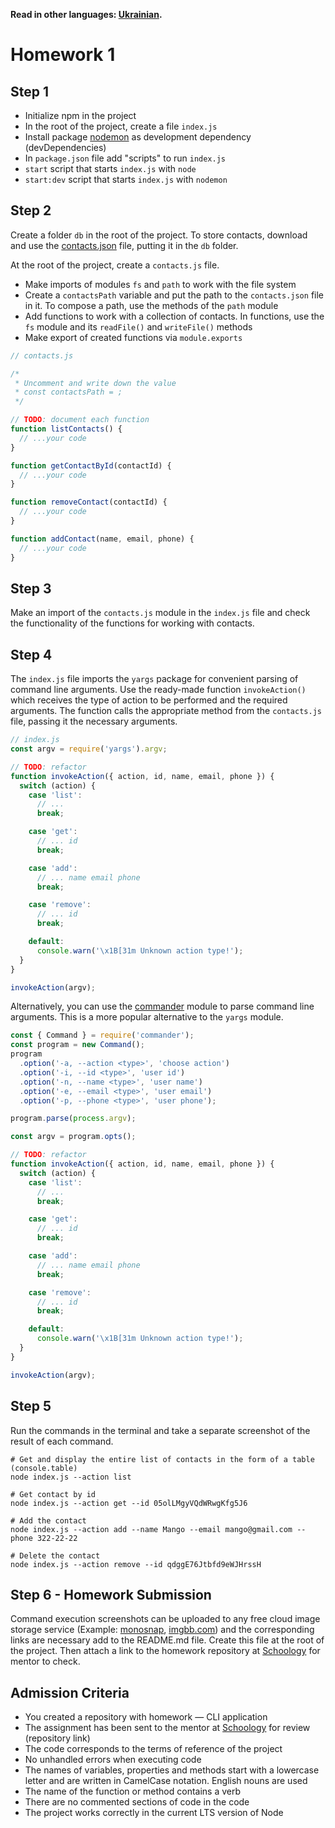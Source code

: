 **Read in other languages: [Ukrainian](README.ua.md).**

# Homework 1

## Step 1

- Initialize npm in the project
- In the root of the project, create a file `index.js`
- Install package [nodemon](https://www.npmjs.com/package/nodemon) as development dependency (devDependencies)
- In `package.json` file add "scripts" to run `index.js`
- `start` script that starts `index.js` with `node`
- `start:dev` script that starts `index.js` with `nodemon`

## Step 2

Create a folder `db` in the root of the project. To store contacts, download and use the [contacts.json](./contacts.json) file, putting it in the `db` folder.

At the root of the project, create a `contacts.js` file.

- Make imports of modules `fs` and `path` to work with the file system
- Create a `contactsPath` variable and put the path to the `contacts.json` file in it. To compose a path, use the methods of the `path` module
- Add functions to work with a collection of contacts. In functions, use the `fs` module and its `readFile()` and `writeFile()` methods
- Make export of created functions via `module.exports`

```js
// contacts.js

/*
 * Uncomment and write down the value
 * const contactsPath = ;
 */

// TODO: document each function
function listContacts() {
  // ...your code
}

function getContactById(contactId) {
  // ...your code
}

function removeContact(contactId) {
  // ...your code
}

function addContact(name, email, phone) {
  // ...your code
}
```

## Step 3

Make an import of the `contacts.js` module in the `index.js` file and check the functionality of the functions for working with contacts.

## Step 4

The `index.js` file imports the `yargs` package for convenient parsing of command line arguments. Use the ready-made function `invokeAction()` which receives the type of action to be performed and the required arguments. The function calls the appropriate method from the `contacts.js` file, passing it the necessary arguments.

```js
// index.js
const argv = require('yargs').argv;

// TODO: refactor
function invokeAction({ action, id, name, email, phone }) {
  switch (action) {
    case 'list':
      // ...
      break;

    case 'get':
      // ... id
      break;

    case 'add':
      // ... name email phone
      break;

    case 'remove':
      // ... id
      break;

    default:
      console.warn('\x1B[31m Unknown action type!');
  }
}

invokeAction(argv);
```

Alternatively, you can use the [commander](https://www.npmjs.com/package/commander) module to parse command line arguments. This is a more popular alternative to the `yargs` module.

```js
const { Command } = require('commander');
const program = new Command();
program
  .option('-a, --action <type>', 'choose action')
  .option('-i, --id <type>', 'user id')
  .option('-n, --name <type>', 'user name')
  .option('-e, --email <type>', 'user email')
  .option('-p, --phone <type>', 'user phone');

program.parse(process.argv);

const argv = program.opts();

// TODO: refactor
function invokeAction({ action, id, name, email, phone }) {
  switch (action) {
    case 'list':
      // ...
      break;

    case 'get':
      // ... id
      break;

    case 'add':
      // ... name email phone
      break;

    case 'remove':
      // ... id
      break;

    default:
      console.warn('\x1B[31m Unknown action type!');
  }
}

invokeAction(argv);
```

## Step 5

Run the commands in the terminal and take a separate screenshot of the result of each command.

```shell
# Get and display the entire list of contacts in the form of a table (console.table)
node index.js --action list

# Get contact by id
node index.js --action get --id 05olLMgyVQdWRwgKfg5J6

# Add the contact
node index.js --action add --name Mango --email mango@gmail.com --phone 322-22-22

# Delete the contact
node index.js --action remove --id qdggE76Jtbfd9eWJHrssH
```

## Step 6 - Homework Submission

Command execution screenshots can be uploaded to any free cloud image storage service (Example: [monosnap](https://monosnap.com/), [imgbb.com](https://imgbb.com/)) and the corresponding links are necessary add to the README.md file. Create this file at the root of the project. Then attach a link to the homework repository at [Schoology](https://app.schoology.com/login) for mentor to check.

## Admission Criteria

- You created a repository with homework &mdash; CLI application
- The assignment has been sent to the mentor at [Schoology](https://app.schoology.com/login) for review (repository link)
- The code corresponds to the terms of reference of the project
- No unhandled errors when executing code
- The names of variables, properties and methods start with a lowercase letter and are written in CamelCase notation. English nouns are used
- The name of the function or method contains a verb
- There are no commented sections of code in the code
- The project works correctly in the current LTS version of Node
